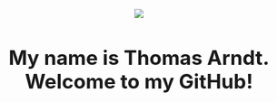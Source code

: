 <p align="center">
<img src="https://media-exp1.licdn.com/dms/image/C5616AQHTiaGIEDjaDg/profile-displaybackgroundimage-shrink_200_800/0/1645408516291?e=1651104000&v=beta&t=xQQ3rgSR7TGKK6RWhYKRs2N8FejdCMvC2U-i2Q-H2-0" />
</p>
<h2 align="center" style="font-size: 35px">My name is Thomas Arndt.<br>Welcome to my GitHub!</h2>

